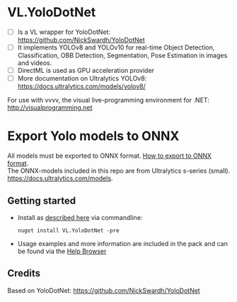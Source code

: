 # VL.YoloDotNet

- [ ] Is a VL wrapper for YoloDotNet: https://github.com/NickSwardh/YoloDotNet
- [ ] It implements YOLOv8 and YOLOv10 for real-time Object Detection, Classification, OBB Detection, Segmentation, Pose Estimation in images and videos.
- [ ] DirectML is used as GPU acceleration provider
- [ ] More documentation on Ultralytics YOLOv8: https://docs.ultralytics.com/models/yolov8/

For use with vvvv, the visual live-programming environment for .NET: http://visualprogramming.net

# Export Yolo models to ONNX
All models must be exported to ONNX format. [How to export to ONNX format](https://docs.ultralytics.com/modes/export/#usage-examples).\
The ONNX-models included in this repo are from Ultralytics s-series (small). https://docs.ultralytics.com/models.

## Getting started
- Install as [described here](https://thegraybook.vvvv.org/reference/hde/managing-nugets.html) via commandline:

    `nuget install VL.YoloDotNet -pre`

- Usage examples and more information are included in the pack and can be found via the [Help Browser](https://thegraybook.vvvv.org/reference/hde/findinghelp.html)

## Credits
Based on YoloDotNet: https://github.com/NickSwardh/YoloDotNet



